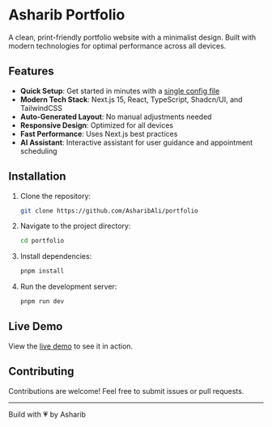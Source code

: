 # **Asharib** Portfolio

A clean, print-friendly portfolio website with a minimalist design. Built with modern technologies for optimal performance across all devices.

## Features

- **Quick Setup**: Get started in minutes with a [single config file](./src/data/resume-data.tsx)
- **Modern Tech Stack**: Next.js 15, React, TypeScript, Shadcn/UI, and TailwindCSS
- **Auto-Generated Layout**: No manual adjustments needed
- **Responsive Design**: Optimized for all devices
- **Fast Performance**: Uses Next.js best practices
- **AI Assistant**: Interactive assistant for user guidance and appointment scheduling

## Installation

1. Clone the repository:
   ```bash
   git clone https://github.com/AsharibAli/portfolio
   ```

2. Navigate to the project directory:
   ```bash
   cd portfolio
   ```

3. Install dependencies:
   ```bash
   pnpm install
   ```

4. Run the development server:
   ```bash
   pnpm run dev
   ```

## Live Demo

View the [live demo](https://www.asharib.xyz/) to see it in action.

## Contributing

Contributions are welcome! Feel free to submit issues or pull requests.

---

Build with 💗 by Asharib
